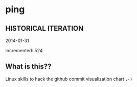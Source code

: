 # ping

## HISTORICAL ITERATION
2014-01-31

Incremented: 524

## What is this?? 
Linux skills to hack the github commit visualization chart `;-)`
